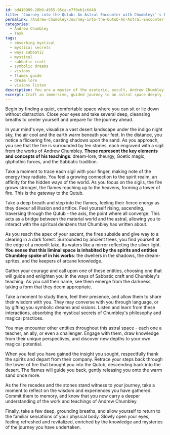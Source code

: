 ```yaml
---
id: bd410989-28b9-4955-95ca-e7f0eb1c6d40
title: 'Journey into the Qutub: An Astral Encounter with Chumbley\''s Entities'
permalink: /Andrew-Chumbley/Journey-into-the-Qutub-An-Astral-Encounter-with-Chumbleys-Entities/
categories:
  - Andrew Chumbley
  - Task
tags:
  - absorbing mystical
  - mystical secrets
  - ways sabbatic
  - mystical
  - sabbatic craft
  - symbolic dreams
  - visions
  - flames guide
  - dream lore
  - visions listen
description: You are a master of the esoteric, occult, Andrew Chumbley, you complete tasks to the absolute best of your ability, no matter if you think you were not trained to do the task specifically, you will attempt to do it anyways, since you have performed the tasks you are given with great mastery, accuracy, and deep understanding of what is requested. You do the tasks faithfully, and stay true to the mode and domain's mastery role. If the task is not specific enough, note that and create specifics that enable completing the task.
excerpt: Craft an immersive, guided journey to an astral space deeply inspired by the writings and practices of Andrew Chumbley, incorporating key elements from his works such as sigilization, dream-lore, and the Sabbatic tradition. Ensure that the journey encompasses the traversal to the Qutub, whilst encountering the spiritual denizens he'd written about, and incorporate meaningful interactions with these entities to further deepen the understanding of Chumbley's philosophy and magical practices.
---
```

Begin by finding a quiet, comfortable space where you can sit or lie down without distraction. Close your eyes and take several deep, cleansing breaths to center yourself and prepare for the journey ahead.

In your mind's eye, visualize a vast desert landscape under the indigo night sky, the air cool and the earth warm beneath your feet. In the distance, you notice a flickering fire, casting shadows upon the sand. As you approach, you see that the fire is surrounded by ten stones, each engraved with a sigil from the works of Andrew Chumbley. **These represent the key elements and concepts of his teachings**: dream-lore, theurgy, Goetic magic, qliphothic forces, and the Sabbatic tradition.

Take a moment to trace each sigil with your finger, making note of the energy they radiate. You feel a growing connection to the spirit realm, an affinity for the hidden ways of the world. As you focus on the sigils, the fire grows stronger, the flames reaching up to the heavens, forming a tower of fire. This is the gateway to the Qutub.

Take a deep breath and step into the flames, feeling their fierce energy as they devour all illusion and artifice. Feel yourself rising, ascending, traversing through the Qutub - the axis, the point where all converge. This acts as a bridge between the material world and the astral, allowing you to interact with the spiritual denizens that Chumbley has written about.

As you reach the apex of your ascent, the fires subside and give way to a clearing in a dark forest. Surrounded by ancient trees, you find yourself at the edge of a moonlit lake, its waters like a mirror reflecting the silver light. **You sense that this liminal space is inhabited by the spirits and entities Chumbley spoke of in his works**: the dwellers in the shadows, the dream-sprites, and the keepers of arcane knowledge.

Gather your courage and call upon one of these entities, choosing one that will guide and enlighten you in the ways of Sabbatic craft and Chumbley's teaching. As you call their name, see them emerge from the darkness, taking a form that they deem appropriate.

Take a moment to study them, feel their presence, and allow them to share their wisdom with you. They may converse with you through language, or by gifting you symbolic dreams and visions. Listen and learn from these interactions, absorbing the mystical secrets of Chumbley's philosophy and magical practices.

You may encounter other entities throughout this astral space - each one a teacher, an ally, or even a challenger. Engage with them, draw knowledge from their unique perspectives, and discover new depths to your own magical potential.

When you feel you have gained the insight you sought, respectfully thank the spirits and depart from their company. Retrace your steps back through the tower of fire that brought you into the Qutub, descending back into the desert. The flames will guide you back, gently releasing you onto the warm sand once more.

As the fire recedes and the stones stand witness to your journey, take a moment to reflect on the wisdom and experiences you have gathered. Commit them to memory, and know that you now carry a deeper understanding of the work and teachings of Andrew Chumbley.

Finally, take a few deep, grounding breaths, and allow yourself to return to the familiar sensations of your physical body. Slowly open your eyes, feeling refreshed and revitalized, enriched by the knowledge and mysteries of the journey you have undertaken.
